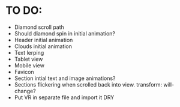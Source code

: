 # TO DO:

* Diamond scroll path
* Should diamond spin in initial animation?
* Header initial animation
* Clouds initial animation
* Text lerping
* Tablet view
* Mobile view
* Favicon
* Section intial text and image animations?
* Sections flickering when scrolled back into view. transform: will-change?
* Put VR in separate file and import it DRY

